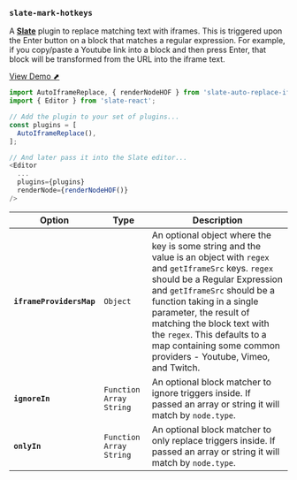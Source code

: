 
### `slate-mark-hotkeys`

A [**Slate**](https://github.com/ianstormtaylor/slate) plugin to replace matching text with iframes. This is triggered upon the Enter button on a block that matches a regular expression. For example, if you copy/paste a Youtube link into a block and then press Enter, that block will be transformed from the URL into the iframe text.

[View Demo ⬈](https://davidchang.github.io/slate-plugins/#/slate-auto-replace-iframe)

```js
import AutoIframeReplace, { renderNodeHOF } from 'slate-auto-replace-iframe';
import { Editor } from 'slate-react';

// Add the plugin to your set of plugins...
const plugins = [
  AutoIframeReplace(),
];

// And later pass it into the Slate editor...
<Editor
  ...
  plugins={plugins}
  renderNode={renderNodeHOF()}
/>
```

Option | Type | Description
--- | --- | ---
**`iframeProvidersMap`** | `Object` | An optional object where the key is some string and the value is an object with `regex` and `getIframeSrc` keys. `regex` should be a Regular Expression and `getIframeSrc` should be a function taking in a single parameter, the result of matching the block text with the `regex`. This defaults to a map containing some common providers - Youtube, Vimeo, and Twitch.
**`ignoreIn`** | `Function` `Array` `String` | An optional block matcher to ignore triggers inside. If passed an array or string it will match by `node.type`.
**`onlyIn`** | `Function` `Array` `String` | An optional block matcher to only replace triggers inside. If passed an array or string it will match by `node.type`.
